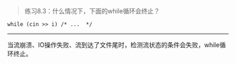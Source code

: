 > 练习8.3：什么情况下，下面的while循环会终止？

```
while (cin >> i) /* ...  */
```

---

当流崩溃、IO操作失败、流到达了文件尾时，检测流状态的条件会失败，while循环终止。
